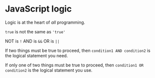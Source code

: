 # JavaScript logic
Logic is at the heart of *all* programming.

`true` is not the same as `'true'`

NOT is `!`
AND is `&&`
OR is `||`

If two things must be true to proceed, then `condition1 AND condition2` is the
logical statement you need.

If only one of two things must be true to proceed, then `condition1 OR
condition2` is the logical statement you use.
